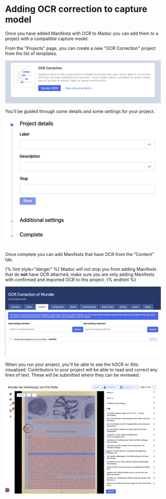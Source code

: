# Adding OCR correction to capture model

Once you have added Manifests with OCR to Madoc you can add them to a project with a compatible capture model.

From the "Projects" page, you can create a new "OCR Correction" project from the list of templates.

![This is a project template which takes care of some configuration for you](<../../.gitbook/assets/Screenshot 2022-02-28 at 21.34.37.png>)

You'll be guided through some details and some settings for your project.

![](<../../.gitbook/assets/Screenshot 2022-02-28 at 21.35.15.png>)

Once complete you can add Manifests that have OCR from the "Content" tab.

{% hint style="danger" %}
Madoc will not stop you from adding Manifests that do **not** have OCR attached, make sure you are only adding Manifests with confirmed and imported OCR to this project.
{% endhint %}

![](<../../.gitbook/assets/Screenshot 2022-02-28 at 21.36.09.png>)

When you run your project, you'll be able to see the hOCR or Alto visualised. Contributors to your project will be able to read and correct any lines of text. These will be submitted where they can be reviewed.

![](<../../.gitbook/assets/Screenshot 2022-02-28 at 21.34.06.png>)
